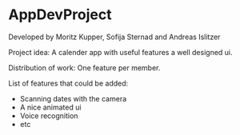# AppDevProject
Developed by Moritz Kupper, Sofija Sternad and Andreas Islitzer

Project idea: A calender app with useful features a well designed ui.

Distribution of work: One feature per member.

List of features that could be added: 
+ Scanning dates with the camera
+ A nice animated ui
+ Voice recognition
+ etc


